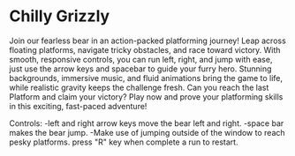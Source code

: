 # Chilly Grizzly
Join our fearless bear in an action-packed platforming journey! Leap across floating platforms, navigate tricky obstacles, and race toward victory. With smooth, responsive controls, you can run left, right, and jump with ease, just use the arrow keys and spacebar to guide your furry hero. 
Stunning backgrounds, immersive music, and fluid animations bring the game to life, while realistic gravity keeps the challenge fresh. Can you reach the last Platform and claim your victory? Play now and prove your platforming skills in this exciting, fast-paced adventure!


Controls:
-left and right arrow keys move the bear left and right.
-space bar makes the bear jump. 
-Make use of jumping outside of the window to reach pesky platforms.
press "R" key when complete a run to restart.

